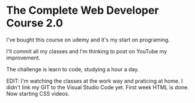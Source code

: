 # The Complete Web Developer Course 2.0

I've bought this course on udemy and it's my start on programing.

I'll commit all my classes and I'm thinking to post on YouTube my improvement.

The challenge is learn to code, studying a hour a day.

EDIT: I'm watching the classes at the work way and praticing at home. I didn't link my GIT to the Visual Studio Code yet. First week HTML is done. Now starting CSS videos.


